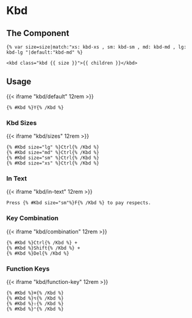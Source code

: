 # Kbd

## The Component

```django {filename=kbd.html}
{% var size=size|match:"xs: kbd-xs , sm: kbd-sm , md: kbd-md , lg: kbd-lg "|default:"kbd-md" %}

<kbd class="kbd {{ size }}">{{ children }}</kbd>
```

## Usage

{{< iframe "kbd/default" 12rem >}}

```django
{% #Kbd %}Y{% /Kbd %}
```

### Kbd Sizes

{{< iframe "kbd/sizes" 12rem >}}

```django
{% #Kbd size="lg" %}Ctrl{% /Kbd %}
{% #Kbd size="md" %}Ctrl{% /Kbd %}
{% #Kbd size="sm" %}Ctrl{% /Kbd %}
{% #Kbd size="xs" %}Ctrl{% /Kbd %}
```

### In Text

{{< iframe "kbd/in-text" 12rem >}}

```django
Press {% #Kbd size="sm"%}F{% /Kbd %} to pay respects.
```

### Key Combination

{{< iframe "kbd/combination" 12rem >}}

```django
{% #Kbd %}Ctrl{% /Kbd %} +
{% #Kbd %}Shift{% /Kbd %} +
{% #Kbd %}Del{% /Kbd %}
```

### Function Keys

{{< iframe "kbd/function-key" 12rem >}}

```django
{% #Kbd %}⌘{% /Kbd %}
{% #Kbd %}⌥{% /Kbd %}
{% #Kbd %}⇧{% /Kbd %}
{% #Kbd %}⌃{% /Kbd %}
```